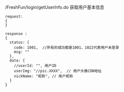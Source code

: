 /FreshFun/login/getUserInfo.do  获取用户基本信息

```
request:
{
}

response :
{
  status: {
    code: 1001,  //所有的成功都是1001，1022代表用户未登录
    msg: ""
  },
  data: {
    //userId: "", 用户ID
    userImg: "//pic.XXXX",  // 用户头像CDN地址
    nickName: "昵称", // 用户昵称
  }
}
```
